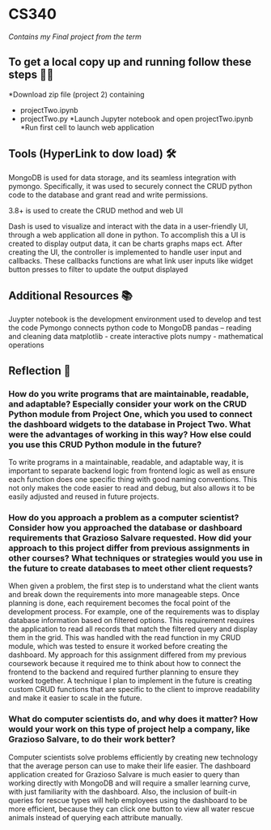 # CS340
*Contains my Final project from the term*

## To get a local copy up and running follow these steps 🏃💨 
*Download zip file (project 2) containing 
- projectTwo.ipynb
- projectTwo.py
*Launch Jupyter notebook and open projectTwo.ipynb
*Run first cell to launch web application

## Tools (HyperLink to dow load) 🛠️
MongoDB is used for data storage, and its seamless integration with pymongo. Specifically, it was used to securely connect the CRUD python code to the database and grant read and write permissions. 

3.8+ is used to create the CRUD method and web UI

Dash is used to visualize and interact with the data in a user-friendly UI, through a web application all done in python. To accomplish this a UI is created to display output data, it can be charts graphs maps ect. After creating the UI, the controller is implemented to handle user input and callbacks. These callbacks functions are what link user inputs like widget button presses to filter to update the output displayed

## Additional Resources 📚
Juypter notebook is the development environment used to develop and test the code
Pymongo connects python code to MongoDB
pandas – reading and cleaning data
matplotlib - create interactive plots 
numpy - mathematical operations

## Reflection 📝

### **How do you write programs that are maintainable, readable, and adaptable? Especially consider your work on the CRUD Python module from Project One, which you used to connect the dashboard widgets to the database in Project Two. What were the advantages of working in this way? How else could you use this CRUD Python module in the future?**

To write programs in a maintainable, readable, and adaptable way, it is important to separate backend logic from frontend logic as well as ensure each function does one specific thing with good naming conventions. This not only makes the code easier to read and debug, but also allows it to be easily adjusted and reused in future projects.

### **How do you approach a problem as a computer scientist? Consider how you approached the database or dashboard requirements that Grazioso Salvare requested. How did your approach to this project differ from previous assignments in other courses? What techniques or strategies would you use in the future to create databases to meet other client requests?**

When given a problem, the first step is to understand what the client wants and break down the requirements into more manageable steps. Once planning is done, each requirement becomes the focal point of the development process. For example, one of the requirements was to display database information based on filtered options. This requirement requires the application to read all records that match the filtered query and display them in the grid. This was handled with the read function in my CRUD module, which was tested to ensure it worked before creating the dashboard. My approach for this assignment differed from my previous coursework because it required me to think about how to connect the frontend to the backend and required further planning to ensure they worked together. A technique I plan to implement in the future is creating custom CRUD functions that are specific to the client to improve readability and make it easier to scale in the future.

### **What do computer scientists do, and why does it matter? How would your work on this type of project help a company, like Grazioso Salvare, to do their work better?**

Computer scientists solve problems efficiently by creating new technology that the average person can use to make their life easier. The dashboard application created for Grazioso Salvare is much easier to query than working directly with MongoDB and will require a smaller learning curve, with just familiarity with the dashboard. Also, the inclusion of built-in queries for rescue types will help employees using the dashboard to be more efficient, because they can click one button to view all water rescue animals instead of querying each attribute manually.
